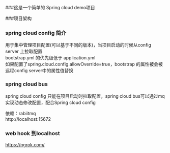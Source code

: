 ###这是一个简单的 Spring cloud demo项目

###项目架构

### spring cloud config 简介
用于集中管理项目配置(可以基于不同的版本)，当项目启动的时候从config server 上拉取配置  
bootstrap.yml 的优先级低于 application.yml  
如果配置了spring.cloud.config.allowOverride=true，bootstrap 的属性被会被远程config server中的属性值替换  


### spring cloud bus

spring cloud config 只能在项目启动时拉取配置，spring cloud bus可以通过mq实现动态修改配置，配合Spring cloud config

依赖：rabiitmq   
http://localhost:15672




### web hook 到localhost
https://ngrok.com/